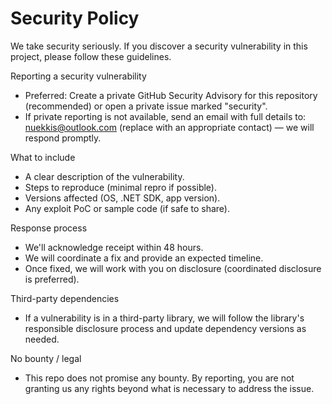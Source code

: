 # Security Policy

We take security seriously. If you discover a security vulnerability in this project, please follow these guidelines.

Reporting a security vulnerability
- Preferred: Create a private GitHub Security Advisory for this repository (recommended) or open a private issue marked "security".
- If private reporting is not available, send an email with full details to: nuekkis@outlook.com (replace with an appropriate contact) — we will respond promptly.

What to include
- A clear description of the vulnerability.
- Steps to reproduce (minimal repro if possible).
- Versions affected (OS, .NET SDK, app version).
- Any exploit PoC or sample code (if safe to share).

Response process
- We'll acknowledge receipt within 48 hours.
- We will coordinate a fix and provide an expected timeline.
- Once fixed, we will work with you on disclosure (coordinated disclosure is preferred).

Third-party dependencies
- If a vulnerability is in a third-party library, we will follow the library's responsible disclosure process and update dependency versions as needed.

No bounty / legal
- This repo does not promise any bounty. By reporting, you are not granting us any rights beyond what is necessary to address the issue.
